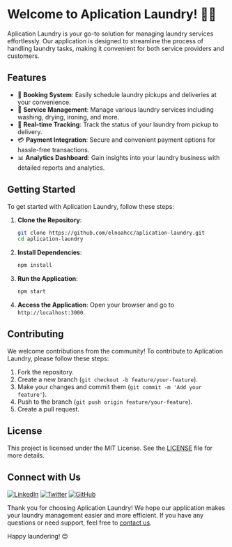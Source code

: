 # Welcome to Aplication Laundry! 👔🧺

Aplication Laundry is your go-to solution for managing laundry services effortlessly. Our application is designed to streamline the process of handling laundry tasks, making it convenient for both service providers and customers.

## Features

- 📅 **Booking System**: Easily schedule laundry pickups and deliveries at your convenience.
- 🧼 **Service Management**: Manage various laundry services including washing, drying, ironing, and more.
- 🚚 **Real-time Tracking**: Track the status of your laundry from pickup to delivery.
- 💳 **Payment Integration**: Secure and convenient payment options for hassle-free transactions.
- 📊 **Analytics Dashboard**: Gain insights into your laundry business with detailed reports and analytics.

## Getting Started

To get started with Aplication Laundry, follow these steps:

1. **Clone the Repository**:
    ```bash
    git clone https://github.com/elnoahcc/aplication-laundry.git
    cd aplication-laundry
    ```

2. **Install Dependencies**:
    ```bash
    npm install
    ```

3. **Run the Application**:
    ```bash
    npm start
    ```

4. **Access the Application**:
    Open your browser and go to `http://localhost:3000`.

## Contributing

We welcome contributions from the community! To contribute to Aplication Laundry, please follow these steps:

1. Fork the repository.
2. Create a new branch (`git checkout -b feature/your-feature`).
3. Make your changes and commit them (`git commit -m 'Add your feature'`).
4. Push to the branch (`git push origin feature/your-feature`).
5. Create a pull request.

## License

This project is licensed under the MIT License. See the [LICENSE](LICENSE) file for more details.

## Connect with Us

[![LinkedIn](https://img.shields.io/badge/LinkedIn-Connect-blue)](https://www.linkedin.com/in/elnoahcc/)
[![Twitter](https://img.shields.io/badge/Twitter-Follow-blue)](https://twitter.com/elnoahcc)
[![GitHub](https://img.shields.io/badge/GitHub-Follow-blue)](https://github.com/elnoahcc)

Thank you for choosing Aplication Laundry! We hope our application makes your laundry management easier and more efficient. If you have any questions or need support, feel free to [contact us](mailto:support@aplicationlaundry.com).

Happy laundering! 😊

